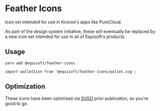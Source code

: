 # Feather Icons

Icon set intended for use in Kronos's apps like PureCloud.

As part of the design system initiative, these will eventually be
replaced by a new icon set intended for use in all of Equisoft's
products.

## Usage

`yarn add @equisoft/feather-icons`

`import walletIcon from '@equisoft/feather-icons/wallet.svg';`

## Optimization

These icons have been optimized via [SVGO](https://github.com/svg/svgo) prior publication, so you're good to go.
